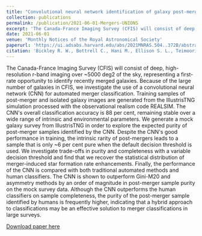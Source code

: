 ```yaml
---
title: "Convolutional neural network identification of galaxy post-mergers in UNIONS using IllustrisTNG"
collection: publications
permalink: /publication/2021-06-01-Mergers-UNIONS
excerpt: 'The Canada-France Imaging Survey (CFIS) will consist of deep, high-resolution r-band imaging over ~5000 deg2 of the sky, representing a first-rate opportunity to identify recently merged galaxies. Because of the large number of galaxies in CFIS, we investigate the use of a convolutional neural network (CNN) for automated merger classification. Training samples of post-merger and isolated galaxy images are generated from the IllustrisTNG simulation processed with the observational realism code REALSIM. The CNN's overall classification accuracy is 88 per cent, remaining stable over a wide range of intrinsic and environmental parameters. We generate a mock galaxy survey from IllustrisTNG in order to explore the expected purity of post-merger samples identified by the CNN. Despite the CNN's good performance in training, the intrinsic rarity of post-mergers leads to a sample that is only ~6 per cent pure when the default decision threshold is used. We investigate trade-offs in purity and completeness with a variable decision threshold and find that we recover the statistical distribution of merger-induced star formation rate enhancements. Finally, the performance of the CNN is compared with both traditional automated methods and human classifiers. The CNN is shown to outperform Gini-M20 and asymmetry methods by an order of magnitude in post-merger sample purity on the mock survey data. Although the CNN outperforms the human classifiers on sample completeness, the purity of the post-merger sample identified by humans is frequently higher, indicating that a hybrid approach to classifications may be an effective solution to merger classifications in large surveys.'
date: 2021-06-01
venue: 'Monthly Notices of the Royal Astronomical Society'
paperurl: 'https://ui.adsabs.harvard.edu/abs/2021MNRAS.504..372B/abstract'
citation: 'Bickley R. W., Bottrell C., Hani M., Ellison S. L., Teimoorinia H., Yi K. M., Wilkinson S., Gwyn S., and Hudson M. J. (2021). Convolutional neural network identification of galaxy post-mergers in UNIONS using IllustrisTNG; <i>MNRAS</i>. 504, 372-392'
---
```

The Canada-France Imaging Survey (CFIS) will consist of deep, high-resolution r-band imaging over ~5000 deg2 of the sky, representing a first-rate opportunity to identify recently merged galaxies. Because of the large number of galaxies in CFIS, we investigate the use of a convolutional neural network (CNN) for automated merger classification. Training samples of post-merger and isolated galaxy images are generated from the IllustrisTNG simulation processed with the observational realism code REALSIM. The CNN's overall classification accuracy is 88 per cent, remaining stable over a wide range of intrinsic and environmental parameters. We generate a mock galaxy survey from IllustrisTNG in order to explore the expected purity of post-merger samples identified by the CNN. Despite the CNN's good performance in training, the intrinsic rarity of post-mergers leads to a sample that is only ~6 per cent pure when the default decision threshold is used. We investigate trade-offs in purity and completeness with a variable decision threshold and find that we recover the statistical distribution of merger-induced star formation rate enhancements. Finally, the performance of the CNN is compared with both traditional automated methods and human classifiers. The CNN is shown to outperform Gini-M20 and asymmetry methods by an order of magnitude in post-merger sample purity on the mock survey data. Although the CNN outperforms the human classifiers on sample completeness, the purity of the post-merger sample identified by humans is frequently higher, indicating that a hybrid approach to classifications may be an effective solution to merger classifications in large surveys.

[Download paper here](https://ui.adsabs.harvard.edu/abs/2021MNRAS.504..372B/abstract)